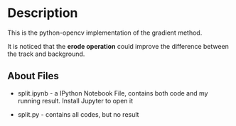 # Description
This is the python-opencv implementation of the gradient method.

It is noticed that the **erode operation** could improve the difference between the track and background.



## About Files

* split.ipynb - a IPython Notebook File, contains both code and my running result. Install Jupyter to open it


* split.py - contains all codes, but no result